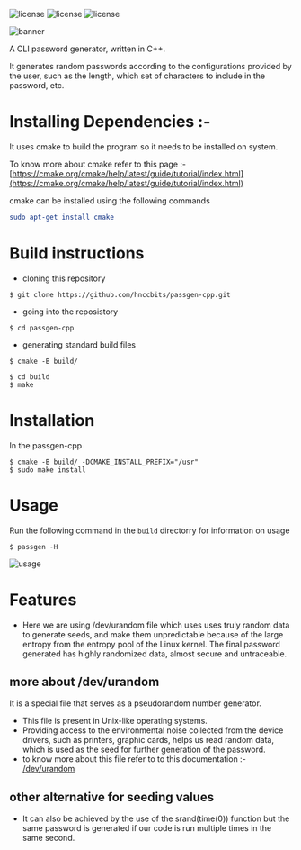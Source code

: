 <!-- # passgen-cpp
A CLI password generator written in C++

## Build

```
git clone https://github.com/hnccbits/passgen-cpp.git
cd passgen-cpp
cmake -B build/
cd build
make
```

[Read Design goals](DESIGN.md) -->
![license](https://img.shields.io/badge/license-MIT-brightgreen) 
![license](https://img.shields.io/badge/dependencies-cmake-yellowgreen)
![license](https://img.shields.io/badge/forks-13-blue)

![banner](https://github.com/kumarharsh2396/passgen-cpp/blob/main/_%F0%9F%94%90_%E2%89%AA_passgen-cpp_%E2%89%AB_%F0%9F%85%92%F0%9F%85%9B%F0%9F%85%98_tool.png?raw=true)

 A CLI password generator, written in C++.

 It generates random passwords according to the configurations provided by the user, such as the length, which set of characters to include in the password, etc. 


# Installing Dependencies :-
 It uses cmake to build the program so it needs to be installed on system.

To know more about cmake refer to this page :- [https://cmake.org/cmake/help/latest/guide/tutorial/index.html](https://cmake.org/cmake/help/latest/guide/tutorial/index.html)

 cmake can be installed using the following commands



```cmake
sudo apt-get install cmake
```
# Build instructions


- cloning this repository
```
$ git clone https://github.com/hnccbits/passgen-cpp.git
```
- going into the reposistory
```
$ cd passgen-cpp
```
- generating standard build files
```
$ cmake -B build/
```
```
$ cd build
$ make
```

# Installation

In the passgen-cpp

```
$ cmake -B build/ -DCMAKE_INSTALL_PREFIX="/usr"
$ sudo make install
```

# Usage
 Run the following command in  the ``` build ``` directorry for information on usage
 ```
 $ passgen -H
 ```
 ![usage](https://github.com/kumarharsh2396/passgen-cpp/blob/main/carbon.png?raw=true)


# Features

- Here we are using /dev/urandom file which uses uses truly random data to generate seeds, and make them unpredictable because of the large entropy from the     entropy pool of the Linux kernel. The final password generated has highly randomized data, almost secure and untraceable.

## more about /dev/urandom
 It is a special file that serves as a pseudorandom number generator.
 - This file is present in Unix-like operating systems.
 - Providing access to the environmental noise collected from the device drivers, such as printers, graphic cards, helps us read random data, which is used as the seed for further generation of the password. 
 - to know more about this file refer to to this documentation :- [/dev/urandom](https://man7.org/linux/man-pages/man4/random.4.html) 
 
 ## other alternative for seeding values
 - It can also be achieved by the use of the srand(time(0)) function but the same password is generated if our code is run multiple times in the same second.

 


